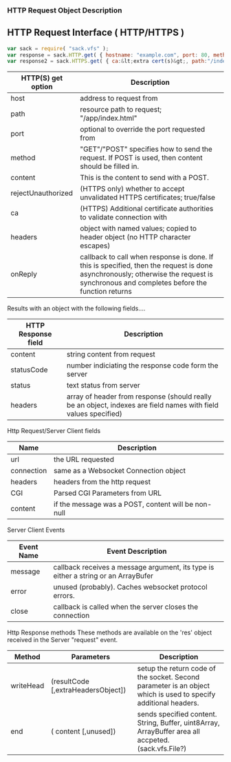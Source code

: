 ### HTTP Request Object Description

## HTTP Request Interface ( HTTP/HTTPS )

``` js
var sack = require( "sack.vfs" );
var response = sack.HTTP.get( { hostname: "example.com", port: 80, method : "get", path : "/" } );
var response2 = sack.HTTPS.get( { ca:&lt;extra cert(s)&gt;, path:"/index.html" } );
```

| HTTP(S) get option | Description |
|----|-----|
| host | address to request from |
| path | resource path to request; "/app/index.html"  |
| port | optional to override the port requested from |
| method | "GET"/"POST" specifies how to send the request.  If POST is used, then content should be filled in. |
| content | This is the content to send with a POST. |
| rejectUnauthorized | (HTTPS only) whether to accept unvalidated HTTPS certificates; true/false |
| ca | (HTTPS) Additional certificate authorities to validate connection with |
| headers | object with named values; copied to header object (no HTTP character escapes) |
| onReply | callback to call when response is done.  If this is specified, then the request is done asynchronously; otherwise the request is synchronous and completes before the function returns |

Results with an object with the following fields....

| HTTP Response field | Description |
|----|----|
| content | string content from request |
| statusCode | number indiciating the response code form the server |
| status | text status from server |
| headers | array of header from response (should really be an object, indexes are field names with field values specified) |



Http Request/Server Client fields

  | Name  | Description |
  |----|----|
  | url | the URL requested |
  | connection | same as a Websocket Connection object |
  | headers | headers from the http request |
  | CGI | Parsed CGI Parameters from URL |
  | content | if the message was a POST, content will be non-null |

Server Client Events

  | Event Name | Event Description |
  |---|---|
  |message | callback receives a message argument, its type is either a string or an ArrayBufer |
  |error | unused (probably).  Caches websocket protocol errors. |
  |close | callback is called when the server closes the connection |


Http Response methods
   These methods are available on the 'res' object received in the Server "request" event.

  | Method | Parameters | Description |
  |----|----|-----|
  | writeHead | (resultCode [,extraHeadersObject]) | setup the return code of the socket.  Second parameter is an object which is used to specify additional headers. |
  | end | ( content [,unused]) | sends specified content.  String, Buffer, uint8Array, ArrayBuffer area all accpeted.  (sack.vfs.File?) |

